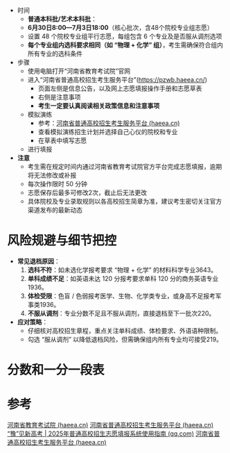 - 时间
	- **普通本科批/艺术本科批**：
    - **6月30日8:00—7月3日18:00**（核心批次，含48个院校专业组志愿）
    - 设置 48 个院校专业组平行志愿，每组包含 6 个专业及是否服从调剂选项
    - **每个专业组内选科要求相同（如 “物理 + 化学” 组）**，考生需确保符合组内所有专业的选科条件
- 步骤
	- 使用电脑打开“河南省教育考试院”官网
	- 进入“河南省普通高校招生考生服务平台”(https://pzwb.haeea.cn/)
		- 页面左侧是信息公告，以及网上志愿填报操作手册和志愿草表
		- 右侧是注意事项
		- **考生一定要认真阅读相关政策信息和注意事项**
	- 模拟演练
		- 参考：[河南省普通高校招生考生服务平台 (haeea.cn)](https://pzwb.haeea.cn/system/notice/view/506)
		- 查看模拟演练招生计划并选择自己心仪的院校和专业
		- 在草表中填写志愿
	- 进行填报
- **注意**
	- 考生需在规定时间内通过河南省教育考试院官方平台完成志愿填报，逾期将无法修改或补报
	- 每次操作限时 50 分钟
	- 志愿保存后最多可修改2次，截止后无法更改
	- 具体院校及专业录取规则以各高校招生简章为准，建议考生密切关注官方渠道发布的最新动态

# **风险规避与细节把控**
- **常见退档原因**：
    1. **选科不符**：如未选化学报考要求 “物理 + 化学” 的材料科学专业3643。
    2. **单科成绩不足**：如英语未达 120 分报考要求单科 120 分的商务英语专业1936。
    3. **体检受限**：色盲 / 色弱报考医学、生物、化学类专业，或身高不足报考军事类1936。
    4. **不服从调剂**：专业分数不足且不服从调剂，直接退档至下一批次220。
- **应对策略**：
    - 仔细核对高校招生章程，重点关注单科成绩、体检要求、外语语种限制。
    - 勾选 “服从调剂” 以降低退档风险，但需确保组内所有专业均可接受219。

# 分数和一分一段表

# 参考
[河南省教育考试院 (haeea.cn)](https://www.haeea.cn/)
[河南省普通高校招生考生服务平台 (haeea.cn)](https://pzwb.haeea.cn/stu)
[“豫”见新高考 | 2025年普通高校招生志愿填报系统使用指南 (qq.com)](https://mp.weixin.qq.com/s/g488PrVAVEeBE25Gzu82xw)
[河南省普通高校招生考生服务平台 (haeea.cn)](https://pzwb.haeea.cn/system/notice/view/506)
